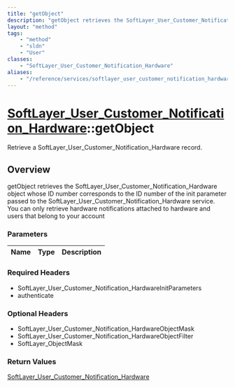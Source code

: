 ```yaml
---
title: "getObject"
description: "getObject retrieves the SoftLayer_User_Customer_Notification_Hardware object whose ID number corresponds to the ID numbe... "
layout: "method"
tags:
    - "method"
    - "sldn"
    - "User"
classes:
    - "SoftLayer_User_Customer_Notification_Hardware"
aliases:
    - "/reference/services/softlayer_user_customer_notification_hardware/getObject"
---
```

# [SoftLayer_User_Customer_Notification_Hardware](/reference/services/SoftLayer_User_Customer_Notification_Hardware)::getObject

Retrieve a SoftLayer_User_Customer_Notification_Hardware record.


## Overview 
getObject retrieves the SoftLayer_User_Customer_Notification_Hardware object whose ID number corresponds to the ID number of the init parameter passed to the SoftLayer_User_Customer_Notification_Hardware service. You can only retrieve hardware notifications attached to hardware and users that belong to your account 

### Parameters 
|Name | Type | Description |
| --- | --- | --- |


### Required Headers
* SoftLayer_User_Customer_Notification_HardwareInitParameters
* authenticate

### Optional Headers
* SoftLayer_User_Customer_Notification_HardwareObjectMask
* SoftLayer_User_Customer_Notification_HardwareObjectFilter
* SoftLayer_ObjectMask

### Return Values
<a href='/reference/datatypes/SoftLayer_User_Customer_Notification_Hardware'>SoftLayer_User_Customer_Notification_Hardware </a>

